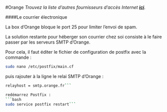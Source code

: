 #Orange
*Trouvez la liste d’autres fournisseurs d’accès Internet **[ici](/isp_fr)**.*

####Le courrier électronique

La box d’Orange bloque le port 25 pour limiter l’envoi de spam.

La solution restante pour héberger son courrier chez soi consiste à le faire passer par les serveurs SMTP d’Orange.

Pour cela, il faut éditer le fichier de configuration de postfix avec la commande :

```bash
sudo nano /etc/postfix/main.cf
```

puis rajouter à la ligne le relai SMTP d’Orange :
```bash
relayhost = smtp.orange.fr```

redémarrez Postfix :
```bash
sudo service postfix restart```
